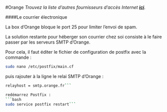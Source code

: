 #Orange
*Trouvez la liste d’autres fournisseurs d’accès Internet **[ici](/isp_fr)**.*

####Le courrier électronique

La box d’Orange bloque le port 25 pour limiter l’envoi de spam.

La solution restante pour héberger son courrier chez soi consiste à le faire passer par les serveurs SMTP d’Orange.

Pour cela, il faut éditer le fichier de configuration de postfix avec la commande :

```bash
sudo nano /etc/postfix/main.cf
```

puis rajouter à la ligne le relai SMTP d’Orange :
```bash
relayhost = smtp.orange.fr```

redémarrez Postfix :
```bash
sudo service postfix restart```
